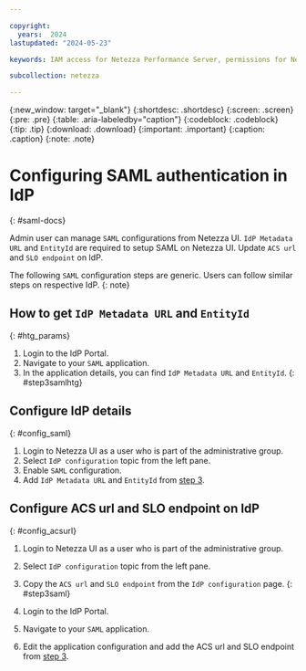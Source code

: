 ```yaml
---

copyright:
  years:  2024
lastupdated: "2024-05-23"

keywords: IAM access for Netezza Performance Server, permissions for Netezza Performance Server, identity and access management for Netezza Performance Server, roles for Netezza Performance Server, actions for Netezza Performance Server, assigning access for Netezza Performance Server

subcollection: netezza

---
```


{:new_window: target="_blank"}
{:shortdesc: .shortdesc}
{:screen: .screen}
{:pre: .pre}
{:table: .aria-labeledby="caption"}
{:codeblock: .codeblock}
{:tip: .tip}
{:download: .download}
{:important: .important}
{:caption: .caption}
{:note: .note}

# Configuring SAML authentication in IdP
{: #saml-docs}

Admin user can manage `SAML` configurations from Netezza UI. `IdP Metadata URL` and `EntityId` are required to setup SAML on Netezza UI. Update `ACS url` and `SLO endpoint` on IdP.

The following `SAML` configuration steps are generic. Users can follow similar steps on respective IdP.
{: note}

## How to get `IdP Metadata URL` and `EntityId`
{: #htg_params}

1. Login to the IdP Portal.
2. Navigate to your `SAML` application.
3. In the application details, you can find `IdP Metadata URL` and `EntityId`.
{: #step3samlhtg}

## Configure IdP details
{: #config_saml}

1. Login to Netezza UI as a user who is part of the administrative group.
2. Select `IdP configuration` topic from the left pane.
3. Enable `SAML` configuration.
4. Add `IdP Metadata URL` and `EntityId` from [step 3](/docs/netezza?topic=netezza-saml-docs#step3samlhtg).


## Configure ACS url and SLO endpoint on IdP
{: #config_acsurl}

1. Login to Netezza UI as a user who is part of the administrative group.
1. Select `IdP configuration` topic from the left pane.
1. Copy the `ACS url` and `SLO endpoint` from the `IdP configuration` page.
{: #step3saml}

1. Login to the IdP Portal.
1. Navigate to your `SAML` application.
1. Edit the application configuration and add the ACS url and SLO endpoint from [step 3](/docs/netezza?topic=netezza-saml-docs#step3saml).
